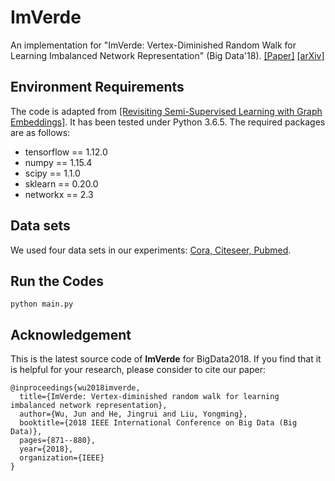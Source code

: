 # ImVerde
An implementation for "ImVerde: Vertex-Diminished Random Walk for Learning Imbalanced Network Representation" (Big Data'18). [[Paper]](https://ieeexplore.ieee.org/document/8622603) [[arXiv]](https://arxiv.org/pdf/1804.09222.pdf)

## Environment Requirements
The code is adapted from [[Revisiting Semi-Supervised Learning with Graph Embeddings]](https://github.com/kimiyoung/planetoid). It has been tested under Python 3.6.5. The required packages are as follows:
* tensorflow == 1.12.0
* numpy == 1.15.4
* scipy == 1.1.0
* sklearn == 0.20.0
* networkx == 2.3

## Data sets
We used four data sets in our experiments: [Cora, Citeseer, Pubmed](https://github.com/kimiyoung/planetoid/tree/master/data).

## Run the Codes
```
python main.py
```

## Acknowledgement
This is the latest source code of **ImVerde** for BigData2018. If you find that it is helpful for your research, please consider to cite our paper:

```
@inproceedings{wu2018imverde,
  title={ImVerde: Vertex-diminished random walk for learning imbalanced network representation},
  author={Wu, Jun and He, Jingrui and Liu, Yongming},
  booktitle={2018 IEEE International Conference on Big Data (Big Data)},
  pages={871--880},
  year={2018},
  organization={IEEE}
}
```
